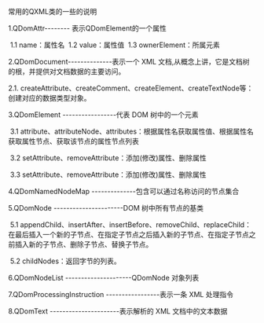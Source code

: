 常用的QXML类的一些的说明



1.QDomAttr--------  表示QDomElement的一个属性

​	1.1 name：属性名
​	1.2 value：属性值
​	1.3 ownerElement：所属元素

2.QDomDocument--------------表示一个 XML 文档,从概念上讲，它是文档树的根，并提供对文档数据的主要访问。

2.1. createAttribute、createComment、createElement、createTextNode等：创建对应的数据类型对象。

3.QDomElement -----------------代表 DOM 树中的一个元素

​	3.1 attribute、attributeNode、attributes：根据属性名获取属性值、根据属性名获取属性节点、获取该节点的属性节点列表

​	3.2 setAttribute、removeAttribute：添加(修改)属性、删除属性

​	3.3 setAttribute、removeAttribute：添加(修改)属性、删除属性

4.QDomNamedNodeMap --------------包含可以通过名称访问的节点集合

5.QDomNode ----------------------DOM 树中所有节点的基类

​	5.1  appendChild、insertAfter、insertBefore、removeChild、replaceChild：在最后插入一个新的子节点、在指定子节点之后插入新的子节点、在指定子节点之前插入新的子节点、删除子节点、替换子节点。

​	5.2 childNodes：返回字节的列表。

6.QDomNodeList ---------------------QDomNode 对象列表

7.QDomProcessingInstruction -----------------表示一条 XML 处理指令

8.QDomText			----------------------表示解析的 XML 文档中的文本数据

​	